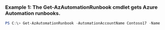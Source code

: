 ### Example 1: The Get-AzAutomationRunbook cmdlet gets Azure Automation runbooks.
```powershell
PS C:\> Get-AzAutomationRunbook -AutomationAccountName Contoso17 -Name Configuration01 -ResourceGroupName ResourceGroup01
```

